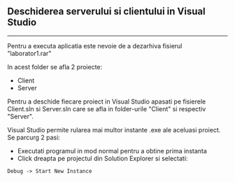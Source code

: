 ## Deschiderea serverului si clientului in Visual Studio

---

Pentru a executa aplicatia este nevoie de a dezarhiva fisierul "laborator1.rar"

In acest folder se afla 2 proiecte:

* Client
* Server

Pentru a deschide fiecare proiect in Visual Studio apasati pe fisierele Client.sln si Server.sln care se afla in folder-urile "Client" si respectiv "Server".

Visual Studio permite rularea mai multor instante .exe ale aceluasi proiect. Se parcurg 2 pasi:

* Executati programul in mod normal pentru a obtine prima instanta 
* Click dreapta pe projectul din Solution Explorer si selectati:
```
Debug -> Start New Instance
```


